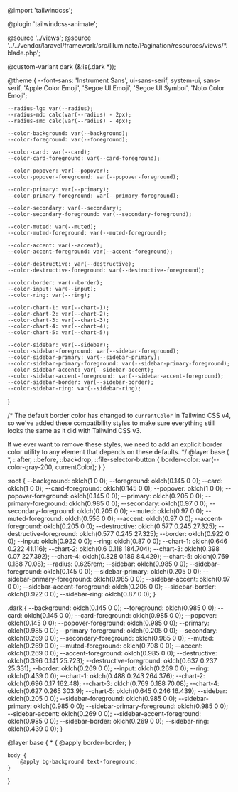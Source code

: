 
@import 'tailwindcss';

@plugin 'tailwindcss-animate';

@source '../views';
@source '../../vendor/laravel/framework/src/Illuminate/Pagination/resources/views/*.blade.php';

@custom-variant dark (&:is(.dark *));

@theme {
    --font-sans:
        'Instrument Sans', ui-sans-serif, system-ui, sans-serif, 'Apple Color Emoji', 'Segoe UI Emoji', 'Segoe UI Symbol', 'Noto Color Emoji';

    --radius-lg: var(--radius);
    --radius-md: calc(var(--radius) - 2px);
    --radius-sm: calc(var(--radius) - 4px);

    --color-background: var(--background);
    --color-foreground: var(--foreground);

    --color-card: var(--card);
    --color-card-foreground: var(--card-foreground);

    --color-popover: var(--popover);
    --color-popover-foreground: var(--popover-foreground);

    --color-primary: var(--primary);
    --color-primary-foreground: var(--primary-foreground);

    --color-secondary: var(--secondary);
    --color-secondary-foreground: var(--secondary-foreground);

    --color-muted: var(--muted);
    --color-muted-foreground: var(--muted-foreground);

    --color-accent: var(--accent);
    --color-accent-foreground: var(--accent-foreground);

    --color-destructive: var(--destructive);
    --color-destructive-foreground: var(--destructive-foreground);

    --color-border: var(--border);
    --color-input: var(--input);
    --color-ring: var(--ring);

    --color-chart-1: var(--chart-1);
    --color-chart-2: var(--chart-2);
    --color-chart-3: var(--chart-3);
    --color-chart-4: var(--chart-4);
    --color-chart-5: var(--chart-5);

    --color-sidebar: var(--sidebar);
    --color-sidebar-foreground: var(--sidebar-foreground);
    --color-sidebar-primary: var(--sidebar-primary);
    --color-sidebar-primary-foreground: var(--sidebar-primary-foreground);
    --color-sidebar-accent: var(--sidebar-accent);
    --color-sidebar-accent-foreground: var(--sidebar-accent-foreground);
    --color-sidebar-border: var(--sidebar-border);
    --color-sidebar-ring: var(--sidebar-ring);
}

/*
  The default border color has changed to `currentColor` in Tailwind CSS v4,
  so we've added these compatibility styles to make sure everything still
  looks the same as it did with Tailwind CSS v3.

  If we ever want to remove these styles, we need to add an explicit border
  color utility to any element that depends on these defaults.
*/
@layer base {
    *,
    ::after,
    ::before,
    ::backdrop,
    ::file-selector-button {
        border-color: var(--color-gray-200, currentColor);
    }
}

:root {
    --background: oklch(1 0 0);
    --foreground: oklch(0.145 0 0);
    --card: oklch(1 0 0);
    --card-foreground: oklch(0.145 0 0);
    --popover: oklch(1 0 0);
    --popover-foreground: oklch(0.145 0 0);
    --primary: oklch(0.205 0 0);
    --primary-foreground: oklch(0.985 0 0);
    --secondary: oklch(0.97 0 0);
    --secondary-foreground: oklch(0.205 0 0);
    --muted: oklch(0.97 0 0);
    --muted-foreground: oklch(0.556 0 0);
    --accent: oklch(0.97 0 0);
    --accent-foreground: oklch(0.205 0 0);
    --destructive: oklch(0.577 0.245 27.325);
    --destructive-foreground: oklch(0.577 0.245 27.325);
    --border: oklch(0.922 0 0);
    --input: oklch(0.922 0 0);
    --ring: oklch(0.87 0 0);
    --chart-1: oklch(0.646 0.222 41.116);
    --chart-2: oklch(0.6 0.118 184.704);
    --chart-3: oklch(0.398 0.07 227.392);
    --chart-4: oklch(0.828 0.189 84.429);
    --chart-5: oklch(0.769 0.188 70.08);
    --radius: 0.625rem;
    --sidebar: oklch(0.985 0 0);
    --sidebar-foreground: oklch(0.145 0 0);
    --sidebar-primary: oklch(0.205 0 0);
    --sidebar-primary-foreground: oklch(0.985 0 0);
    --sidebar-accent: oklch(0.97 0 0);
    --sidebar-accent-foreground: oklch(0.205 0 0);
    --sidebar-border: oklch(0.922 0 0);
    --sidebar-ring: oklch(0.87 0 0);
}

.dark {
    --background: oklch(0.145 0 0);
    --foreground: oklch(0.985 0 0);
    --card: oklch(0.145 0 0);
    --card-foreground: oklch(0.985 0 0);
    --popover: oklch(0.145 0 0);
    --popover-foreground: oklch(0.985 0 0);
    --primary: oklch(0.985 0 0);
    --primary-foreground: oklch(0.205 0 0);
    --secondary: oklch(0.269 0 0);
    --secondary-foreground: oklch(0.985 0 0);
    --muted: oklch(0.269 0 0);
    --muted-foreground: oklch(0.708 0 0);
    --accent: oklch(0.269 0 0);
    --accent-foreground: oklch(0.985 0 0);
    --destructive: oklch(0.396 0.141 25.723);
    --destructive-foreground: oklch(0.637 0.237 25.331);
    --border: oklch(0.269 0 0);
    --input: oklch(0.269 0 0);
    --ring: oklch(0.439 0 0);
    --chart-1: oklch(0.488 0.243 264.376);
    --chart-2: oklch(0.696 0.17 162.48);
    --chart-3: oklch(0.769 0.188 70.08);
    --chart-4: oklch(0.627 0.265 303.9);
    --chart-5: oklch(0.645 0.246 16.439);
    --sidebar: oklch(0.205 0 0);
    --sidebar-foreground: oklch(0.985 0 0);
    --sidebar-primary: oklch(0.985 0 0);
    --sidebar-primary-foreground: oklch(0.985 0 0);
    --sidebar-accent: oklch(0.269 0 0);
    --sidebar-accent-foreground: oklch(0.985 0 0);
    --sidebar-border: oklch(0.269 0 0);
    --sidebar-ring: oklch(0.439 0 0);
}

@layer base {
    * {
        @apply border-border;
    }

    body {
        @apply bg-background text-foreground;
    }
}
